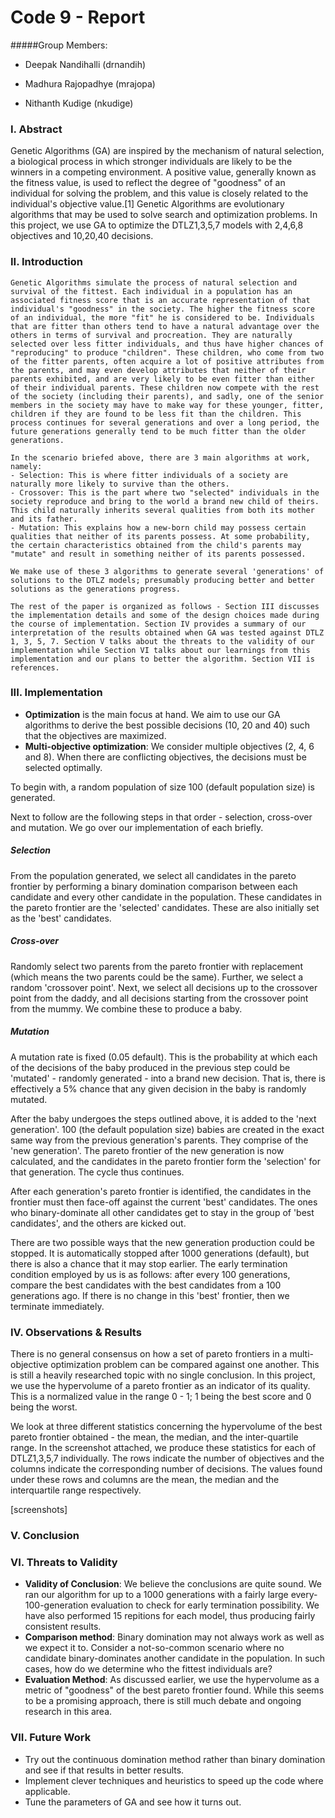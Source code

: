 
# Code 9 - Report

#####Group Members:

- Deepak Nandihalli (drnandih)

- Madhura Rajopadhye (mrajopa)

- Nithanth Kudige (nkudige)

### I. Abstract

Genetic Algorithms (GA) are inspired by the mechanism of natural selection, a biological process in which stronger individuals are likely to be the winners in a competing environment. A positive value, generally known as the fitness value, is used to reflect the degree of "goodness" of an individual for solving the problem, and this value is closely related to the individual's objective value.[1] Genetic Algorithms are evolutionary algorithms that may be used to solve search and optimization problems. In this project, we use GA to optimize the DTLZ1,3,5,7 models with 2,4,6,8 objectives and 10,20,40 decisions.

### II. Introduction

	Genetic Algorithms simulate the process of natural selection and survival of the fittest. Each individual in a population has an associated fitness score that is an accurate representation of that individual's "goodness" in the society. The higher the fitness score of an individual, the more "fit" he is considered to be. Individuals that are fitter than others tend to have a natural advantage over the others in terms of survival and procreation. They are naturally selected over less fitter individuals, and thus have higher chances of "reproducing" to produce "children". These children, who come from two of the fitter parents, often acquire a lot of positive attributes from the parents, and may even develop attributes that neither of their parents exhibited, and are very likely to be even fitter than either of their individual parents. These children now compete with the rest of the society (including their parents), and sadly, one of the senior members in the society may have to make way for these younger, fitter, children if they are found to be less fit than the children. This process continues for several generations and over a long period, the future generations generally tend to be much fitter than the older generations.

	In the scenario briefed above, there are 3 main algorithms at work, namely:
	- Selection: This is where fitter individuals of a society are naturally more likely to survive than the others.
	- Crossover: This is the part where two "selected" individuals in the society reproduce and bring to the world a brand new child of theirs. This child naturally inherits several qualities from both its mother and its father.
	- Mutation: This explains how a new-born child may possess certain qualities that neither of its parents possess. At some probability, the certain characteristics obtained from the child's parents may "mutate" and result in something neither of its parents possessed.

	We make use of these 3 algorithms to generate several 'generations' of solutions to the DTLZ models; presumably producing better and better solutions as the generations progress.

	The rest of the paper is organized as follows - Section III discusses the implementation details and some of the design choices made during the course of implementation. Section IV provides a summary of our interpretation of the results obtained when GA was tested against DTLZ 1, 3, 5, 7. Section V talks about the threats to the validity of our implementation while Section VI talks about our learnings from this implementation and our plans to better the algorithm. Section VII is references.

### III. Implementation

 - **Optimization** is the main focus at hand. We aim to use our GA algorithms to derive the best possible decisions (10, 20 and 40) such that the objectives are maximized.
 - **Multi-objective optimization**: We consider multiple objectives (2, 4, 6 and 8). When there are conflicting objectives, the decisions must be selected optimally.

 To begin with, a random population of size 100 (default population size) is generated.

 Next to follow are the following steps in that order - selection, cross-over and mutation. We go over our implementation of each briefly.

 ##### Selection
 From the population generated, we select all candidates in the pareto frontier by performing a binary domination comparison between each candidate and every other candidate in the population. These candidates in the pareto frontier are the 'selected' candidates. These are also initially set as the 'best' candidates.

 ##### Cross-over
 Randomly select two parents from the pareto frontier with replacement (which means the two parents could be the same). Further, we select a random 'crossover point'. Next, we select all decisions up to the crossover point from the daddy, and all decisions starting from the crossover point from the mummy. We combine these to produce a baby.

 ##### Mutation
 A mutation rate is fixed (0.05 default). This is the probability at which each of the decisions of the baby produced in the previous step could be 'mutated' - randomly generated - into a brand new decision. That is, there is effectively a 5% chance that any given decision in the baby is randomly mutated.

 After the baby undergoes the steps outlined above, it is added to the 'next generation'. 100 (the default population size) babies are created in the exact same way from the previous generation's parents. They comprise of the 'new generation'. The pareto frontier of the new generation is now calculated, and the candidates in the pareto frontier form the 'selection' for that generation. The cycle thus continues.

 After each generation's pareto frontier is identified, the candidates in the frontier must then face-off against the current 'best' candidates. The ones who binary-dominate all other candidates get to stay in the group of 'best candidates', and the others are kicked out.

 There are two possible ways that the new generation production could be stopped. It is automatically stopped after 1000 generations (default), but there is also a chance that it may stop earlier. The early termination condition employed by us is as follows: after every 100 generations, compare the best candidates with the best candidates from a 100 generations ago. If there is no change in this 'best' frontier, then we terminate immediately.

### IV. Observations & Results

There is no general consensus on how a set of pareto frontiers in a multi-objective optimization problem can be compared against one another. This is still a heavily researched topic with no single conclusion. In this project, we use the hypervolume of a pareto frontier as an indicator of its quality. This is a normalized value in the range 0 - 1; 1 being the best score and 0 being the worst. 

We look at three different statistics concerning the hypervolume of the best pareto frontier obtained - the mean, the median, and the inter-quartile range. In the screenshot attached, we produce these statistics for each of DTLZ1,3,5,7 individually. The rows indicate the number of objectives and the columns indicate the corresponding number of decisions. The values found under these rows and columns are the mean, the median and the interquartile range respectively.

[screenshots]

### V. Conclusion

### VI. Threats to Validity

- **Validity of Conclusion**: We believe the conclusions are quite sound. We ran our algorithm for up to a 1000 generations with a fairly large every-100-generation evaluation to check for early termination possibility. We have also performed 15 repitions for each model, thus producing fairly consistent results.
- **Comparison method**: Binary domination may not always work as well as we expect it to. Consider a not-so-common scenario where no candidate binary-dominates another candidate in the population. In such cases, how do we determine who the fittest individuals are?
- **Evaluation Method**: As discussed earlier, we use the hypervolume as a metric of "goodness" of the best pareto frontier found. While this seems to be a promising approach, there is still much debate and ongoing research in this area.

### VII. Future Work

- Try out the continuous domination method rather than binary domination and see if that results in better results.
- Implement clever techniques and heuristics to speed up the code where applicable.
- Tune the parameters of GA and see how it turns out.